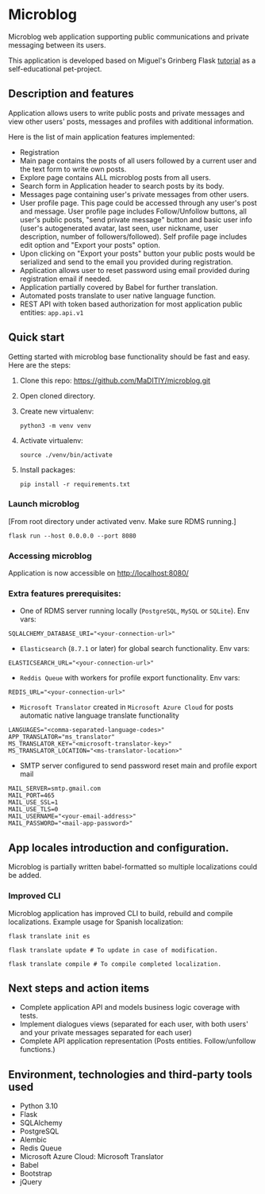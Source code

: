# Microblog
Microblog web application supporting public communications and private messaging between its users.

This application is developed based on Miguel's Grinberg Flask [tutorial](https://blog.miguelgrinberg.com/post/the-flask-mega-tutorial-part-i-hello-world) as a self-educational pet-project.


## Description and features
Application allows users to write public posts and private messages and view other users' posts, messages and profiles with additional information.

Here is the list of main application features implemented:
* Registration
* Main page contains the posts of all users followed by a current user and the text form to write own posts.
* Explore page contains ALL microblog posts from all users.
* Search form in Application header to search posts by its body.
* Messages page containing user's private messages from other users.
* User profile page. This page could be accessed through any user's post and message. User profile page includes Follow/Unfollow buttons, all user's public posts, "send private message" button and basic user info (user's autogenerated avatar, last seen, user nickname, user description, number of followers/followed). Self profile page includes edit option and "Export your posts" option.
* Upon clicking on "Export your posts" button your public posts would be serialized and send to the email you provided during registration.
* Application allows user to reset password using email provided during registration email if needed.
* Application partially covered by Babel for further translation.
* Automated posts translate to user native language function.
* REST API with token based authorization for most application public entities: `app.api.v1`

## Quick start
Getting started with microblog base functionality should be fast and easy. Here are the steps:
1. Clone this repo: https://github.com/MaDITIY/microblog.git
2. Open cloned directory.
3. Create new virtualenv:

    ```python3 -m venv venv```

4. Activate virtualenv:

    ```source ./venv/bin/activate```

5. Install packages:

    ```pip install -r requirements.txt```

### Launch microblog
[From root directory under activated venv. Make sure RDMS running.]

```flask run --host 0.0.0.0 --port 8080```

### Accessing microblog
Application is now accessible on <http://localhost:8080/>


### Extra features prerequisites:
* One of RDMS server running locally (`PostgreSQL`, `MySQL` or `SQLite`). Env vars:
```shell
SQLALCHEMY_DATABASE_URI="<your-connection-url>"
```
* `Elasticsearch` (`8.7.1` or later) for global search functionality. Env vars:
```shell
ELASTICSEARCH_URL="<your-connection-url>"
```
* `Reddis Queue` with workers for profile export functionality. Env vars:
```shell
REDIS_URL="<your-connection-url>"
```
* `Microsoft Translator` created in `Microsoft Azure Cloud` for posts automatic native language translate functionality
```shell
LANGUAGES="<comma-separated-language-codes>"
APP_TRANSLATOR="ms_translator"
MS_TRANSLATOR_KEY="<microsoft-translator-key>"
MS_TRANSLATOR_LOCATION="<ms-translator-location>"
```
* SMTP server configured to send password reset main and profile export mail
```shell
MAIL_SERVER=smtp.gmail.com
MAIL_PORT=465
MAIL_USE_SSL=1
MAIL_USE_TLS=0
MAIL_USERNAME="<your-email-address>"
MAIL_PASSWORD="<mail-app-password>"
```

## App locales introduction and configuration.
Microblog is partially written babel-formatted so multiple localizations could be added.

### Improved CLI
Microblog application has improved CLI to build, rebuild and compile localizations.
Example usage for Spanish localization:
```shell
flask translate init es

flask translate update # To update in case of modification.

flask translate compile # To compile completed localization.
```

## Next steps and action items
* Complete application API and models business logic coverage with tests. 
* Implement dialogues views (separated for each user, with both users' and your private messages separated for each user)
* Complete API application representation (Posts entities. Follow/unfollow functions.)

## Environment, technologies and third-party tools used
* Python 3.10
* Flask
* SQLAlchemy
* PostgreSQL
* Alembic
* Redis Queue
* Microsoft Azure Cloud: Microsoft Translator
* Babel
* Bootstrap
* jQuery
